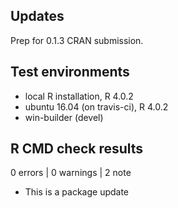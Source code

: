 ## Updates
Prep for 0.1.3 CRAN submission.

## Test environments
* local R installation, R 4.0.2
* ubuntu 16.04 (on travis-ci), R 4.0.2
* win-builder (devel)

## R CMD check results

0 errors | 0 warnings | 2 note

* This is a package update
